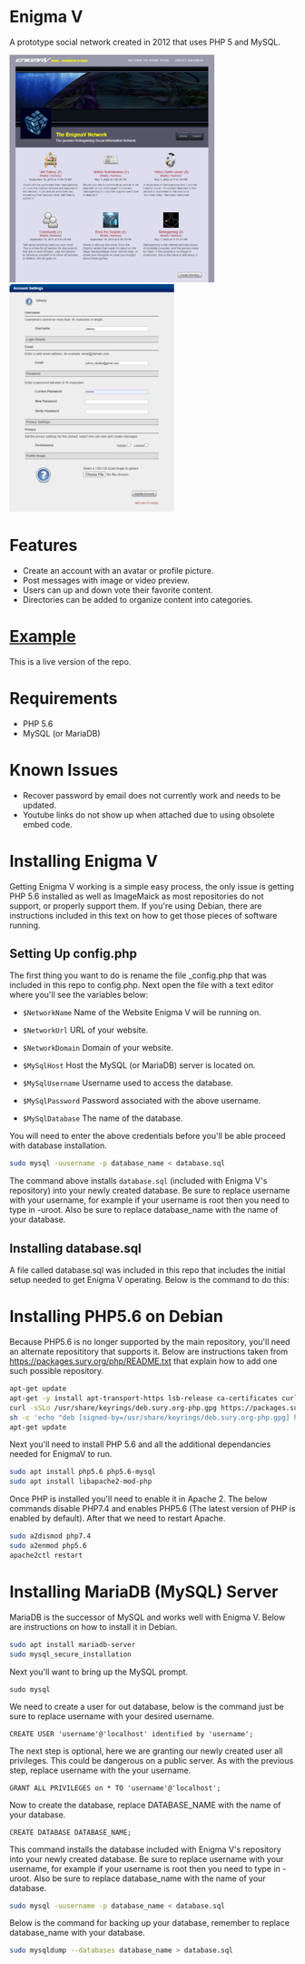 # Enigma V
A prototype social network created in 2012 that uses PHP 5 and MySQL. 

<img style="height: 400px;" src="https://raw.githubusercontent.com/JohnnyLdeAlba/enigmav/master/enigmav-landing.png" /> <img style="height: 400px;" src="https://raw.githubusercontent.com/JohnnyLdeAlba/enigmav/master/enigmav-edit.png" />

# Features

- Create an account with an avatar or profile picture.
- Post messages with image or video preview.
- Users can up and down vote their favorite content.
- Directories can be added to organize content into categories.

# [Example](https://enigmav.nexusultima.com)

This is a live version of the repo.

# Requirements

- PHP 5.6
- MySQL (or MariaDB)

# Known Issues

- Recover password by email does not currently work and needs to be updated.
- Youtube links do not show up when attached due to using obsolete embed code.

# Installing Enigma V

Getting Enigma V working is a simple easy process, the only issue is getting PHP 5.6 installed
as well as ImageMaick as most repositories do not support, or properly support them. If you're
using Debian, there are instructions included in this text on how to get those pieces of software
running.

## Setting Up config.php

The first thing you want to do is rename the file _config.php that was included in this repo to config.php. 
Next open the file with a text editor where you'll see the variables below:

- `$NetworkName` Name of the Website Enigma V will be running on.
- `$NetworkUrl` URL of your website.
- `$NetworkDomain` Domain of your website.

- `$MySqlHost` Host the MySQL (or MariaDB) server is located on.
- `$MySqlUsername` Username used to access the database.
- `$MySqlPassword` Password associated with the above username.
- `$MySqlDatabase` The name of the database.

You will need to enter the above credentials before you'll be able proceed with database installation.

```bash
sudo mysql -uusername -p database_name < database.sql
```

The command above installs `database.sql` (included with Enigma V's repository)
into your newly created database. Be sure to replace username with your
username, for example if your username is root then you need to type in
-uroot. Also be sure to replace database_name with the name of your database.

## Installing database.sql

A file called database.sql was included in this repo that includes the initial setup needed
to get Enigma V operating. Below is the command to do this:

# Installing PHP5.6 on Debian

Because PHP5.6 is no longer supported by the main repository, you'll need an alternate reposititory that supports it.
Below are instructions taken from https://packages.sury.org/php/README.txt that explain how to add one such possible repository.

```bash
apt-get update
apt-get -y install apt-transport-https lsb-release ca-certificates curl
curl -sSLo /usr/share/keyrings/deb.sury.org-php.gpg https://packages.sury.org/php/apt.gpg
sh -c 'echo "deb [signed-by=/usr/share/keyrings/deb.sury.org-php.gpg] https://packages.sury.org/php/ $(lsb_release -sc) main" > /etc/apt/sources.list.d/php.list'
apt-get update
```

Next you'll need to install PHP 5.6 and all the additional dependancies needed for EnigmaV to run.

```bash
sudo apt install php5.6 php5.6-mysql
sudo apt install libapache2-mod-php
```

Once PHP is installed you'll need to enable it in Apache 2. The below commands disable PHP7.4 and enables PHP5.6 (The latest version of PHP is enabled by default).
After that we need to restart Apache.

```bash
sudo a2dismod php7.4
sudo a2enmod php5.6
apache2ctl restart
```

# Installing MariaDB (MySQL) Server

MariaDB is the successor of MySQL and works well with Enigma V. Below are instructions on how to install it in Debian.

```bash
sudo apt install mariadb-server
sudo mysql_secure_installation
```

Next you'll want to bring up the MySQL prompt.

```
sudo mysql
```

We need to create a user for out database, below is the command just be sure to replace
username with your desired username.

```mysql
CREATE USER 'username'@'localhost' identified by 'username';
```

The next step is optional, here we are granting our newly created user all privileges. 
This could be dangerous on a public server. As with the previous step, replace username
with the your username.

```mysql
GRANT ALL PRIVILEGES on * TO 'username'@'localhost';
```

Now to create the database, replace DATABASE_NAME with the name
of your database.

```mysql
CREATE DATABASE DATABASE_NAME;
```

This command installs the database included with Enigma V's repository
into your newly created database. Be sure to replace username with your
username, for example if your username is root then you need to type in
-uroot. Also be sure to replace database_name with the name of your database.

```bash
sudo mysql -uusername -p database_name < database.sql
```

Below is the command for backing up your database, remember
to replace database_name with your database.

```bash
sudo mysqldump --databases database_name > database.sql
```

